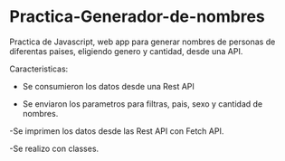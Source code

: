 # Practica-Generador-de-nombres

Practica de Javascript, web app para generar nombres de personas de diferentas paises, eligiendo genero y cantidad, desde una API.

Caracteristicas:

- Se consumieron los datos desde una Rest API

- Se enviaron los parametros para filtras, pais, sexo y cantidad de nombres.

-Se imprimen los datos desde las Rest API con Fetch API.

-Se realizo con classes.
